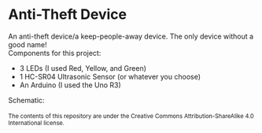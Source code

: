 # Anti-Theft Device
An anti-theft device/a keep-people-away device. The only device without a good name!
  <br>
Components for this project:
<ul>
  <li>3 LEDs (I used Red, Yellow, and Green)</li>
  <li>1 HC-SR04 Ultrasonic Sensor (or whatever you choose)</li>
  <li>An Arduino (I used the Uno R3)</li>
</ul>
Schematic: <img src="">
  <br><br>
<small>The contents of this repository are under the Creative Commons Attribution-ShareAlike 4.0 International license.</small>
